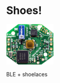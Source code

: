 Shoes!
======

<img src="https://raw.githubusercontent.com/lab11/shoes/master/media/shoes_rev_a_1000x848.jpg" width="25%">

BLE + shoelaces


